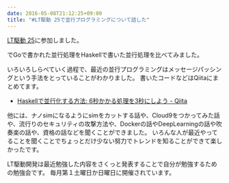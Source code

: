 ```yaml
---
date: 2016-05-08T21:12:25+09:00
title: "#LT駆動 25で並行プログラミングについて話した"
---
```


[LT駆動 25](https://github.com/LTDD/Sessions/wiki/LT%E9%A7%86%E5%8B%95%E9%96%8B%E7%99%BA25)に参加しました。

でGoで書かれた並行処理をHaskellで書いた並行処理を比べてみました。

<script async class="speakerdeck-embed" data-id="a6c9fe84af5d424480aa0075be9bf33d" data-ratio="1.33333333333333" src="//speakerdeck.com/assets/embed.js"></script>

いろいろしらべていく過程で、最近の並行プログラミングはメッセージパッシングという手法をとっていることがわかりました。
書いたコードなどはQiitaにまとめてます。

* [Haskellで並行化する方法: 6秒かかる処理を3秒にしよう - Qiita](http://qiita.com/eielh/items/64ba5f0164b89c6c284e)

他には、ナノsimになるようにsimをカットする話や、Cloud9をつかってみた話や、流行りのセキュリティの攻撃方法や、Dockerの話やDeepLearningの話や吹奏楽の話や、資格の話などを聞くことができました。
いろんな人が最近やってることを聞くことでちょっとだけ少ない努力でトレンドを知ることができて楽しかったです。

LT駆動開発は最近勉強した内容をさくっと発表することで自分が勉強するための勉強会です。
毎月第１土曜日か日曜日に開催されています。
